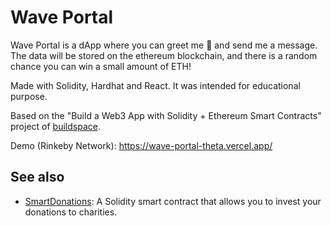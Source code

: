 # Wave Portal

Wave Portal is a dApp where you can greet me 👋 and send me a message. The data will be stored on the ethereum blockchain, and there is a random chance you can win a small amount of ETH!

Made with Solidity, Hardhat and React. It was intended for educational purpose.

Based on the "Build a Web3 App with Solidity + Ethereum Smart Contracts" project of [buildspace](https://buildspace.so/).

Demo (Rinkeby Network): https://wave-portal-theta.vercel.app/

## See also
- [SmartDonations](https://github.com/javierpozzi/smart-donations): A Solidity smart contract that allows you to invest your donations to charities.
